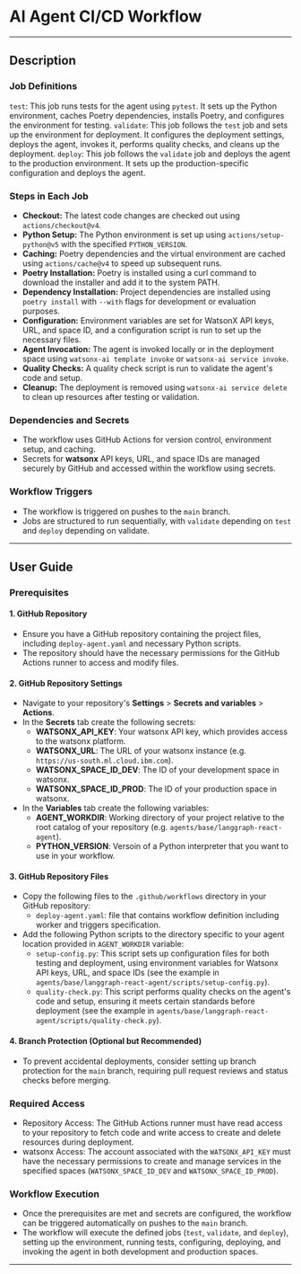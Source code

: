 # AI Agent CI/CD Workflow

---

## Description

### Job Definitions

`test`: This job runs tests for the agent using `pytest`. It sets up the Python environment, caches Poetry dependencies, installs Poetry, and configures the environment for testing.
`validate`: This job follows the `test` job and sets up the environment for deployment. It configures the deployment settings, deploys the agent, invokes it, performs quality checks, and cleans up the deployment.
`deploy`: This job follows the `validate` job and deploys the agent to the production environment. It sets up the production-specific configuration and deploys the agent.

### Steps in Each Job

- **Checkout:** The latest code changes are checked out using `actions/checkout@v4`.
- **Python Setup:** The Python environment is set up using `actions/setup-python@v5` with the specified `PYTHON_VERSION`.
- **Caching:** Poetry dependencies and the virtual environment are cached using `actions/cache@v4` to speed up subsequent runs.
- **Poetry Installation:** Poetry is installed using a curl command to download the installer and add it to the system PATH.
- **Dependency Installation:** Project dependencies are installed using `poetry install` with `--with` flags for development or evaluation purposes.
- **Configuration:** Environment variables are set for WatsonX API keys, URL, and space ID, and a configuration script is run to set up the necessary files.
- **Agent Invocation:** The agent is invoked locally or in the deployment space using `watsonx-ai template invoke` or `watsonx-ai service invoke`.
- **Quality Checks:** A quality check script is run to validate the agent's code and setup.
- **Cleanup:** The deployment is removed using `watsonx-ai service delete` to clean up resources after testing or validation.

### Dependencies and Secrets

- The workflow uses GitHub Actions for version control, environment setup, and caching.
- Secrets for **watsonx** API keys, URL, and space IDs are managed securely by GitHub and accessed within the workflow using secrets.

### Workflow Triggers

- The workflow is triggered on pushes to the `main` branch.
- Jobs are structured to run sequentially, with `validate` depending on `test` and `deploy` depending on validate.

---

## User Guide

### Prerequisites

#### 1. GitHub Repository

- Ensure you have a GitHub repository containing the project files, including `deploy-agent.yaml` and necessary Python scripts.
- The repository should have the necessary permissions for the GitHub Actions runner to access and modify files.

#### 2. GitHub Repository Settings

- Navigate to your repository's **Settings** > **Secrets and variables** > **Actions**.
- In the **Secrets** tab create the following secrets:
  - **WATSONX_API_KEY**: Your watsonx API key, which provides access to the watsonx platform.
  - **WATSONX_URL**: The URL of your watsonx instance (e.g. `https://us-south.ml.cloud.ibm.com`).
  - **WATSONX_SPACE_ID_DEV**: The ID of your development space in watsonx.
  - **WATSONX_SPACE_ID_PROD**: The ID of your production space in watsonx.
- In the **Variables** tab create the following variables:
  - **AGENT_WORKDIR**: Working directory of your project relative to the root catalog of your repository (e.g. `agents/base/langgraph-react-agent`).
  - **PYTHON_VERSION**: Versoin of a Python interpreter that you want to use in your workflow.

#### 3. GitHub Repository Files

- Copy the following files to the `.github/workflows` directory in your GitHub repository:
  - `deploy-agent.yaml`: file that contains workflow definition including worker and triggers specification.
- Add the following Python scripts to the directory specific to your agent location provided in `AGENT_WORKDIR` variable:
  - `setup-config.py`: This script sets up configuration files for both testing and deployment, using environment variables for Watsonx API keys, URL, and space IDs (see the example in `agents/base/langgraph-react-agent/scripts/setup-config.py`).
  - `quality-check.py`: This script performs quality checks on the agent's code and setup, ensuring it meets certain standards before deployment (see the example in `agents/base/langgraph-react-agent/scripts/quality-check.py`).

#### 4. Branch Protection (Optional but Recommended)

- To prevent accidental deployments, consider setting up branch protection for the `main` branch, requiring pull request reviews and status checks before merging.

### Required Access

- Repository Access: The GitHub Actions runner must have read access to your repository to fetch code and write access to create and delete resources during deployment.
- watsonx Access: The account associated with the `WATSONX_API_KEY` must have the necessary permissions to create and manage services in the specified spaces (`WATSONX_SPACE_ID_DEV` and `WATSONX_SPACE_ID_PROD`).

### Workflow Execution

- Once the prerequisites are met and secrets are configured, the workflow can be triggered automatically on pushes to the `main` branch.
- The workflow will execute the defined jobs (`test`, `validate`, and `deploy`), setting up the environment, running tests, configuring, deploying, and invoking the agent in both development and production spaces.

---
